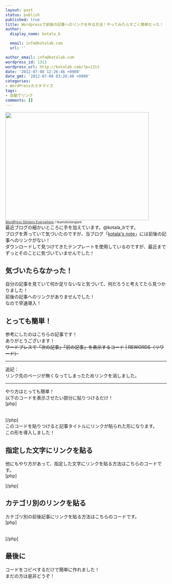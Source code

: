```yaml
---
layout: post
status: publish
published: true
title: Wordpressで前後の記事へのリンクを作る方法！やってみたらすごく簡単だった！
author:
  display_name: kotala_b

  email: info@kotalab.com
  url: ''

author_email: info@kotalab.com
wordpress_id: 1313
wordpress_url: http://kotalab.com/?p=1313
date: '2012-07-08 12:26:46 +0900'
date_gmt: '2012-07-08 03:26:46 +0900'
categories:
- WordPressカスタマイズ
tags:
- 自動でリンク
comments: []
---
```

<p><a href="http://kotalab.com/wp-content/uploads/link_120708.jpg" target="_blank"><img src="http://kotalab.com/wp-content/uploads/link_120708.jpg" alt="" title="link_120708" width="448" height="336" class="alignnone size-full wp-image-1330" /></a><br />
<span style="font-size:10px;"><a href="http://www.flickr.com/photos/stickergiant/3769771267/" target="_blank">WordPress Stickers Everywhere</a> / teamstickergiant</span><br />
最近ブログの細かいところに手を加えています。@kotala_bです。<br />
ブログを弄っていて気づいたのですが、当ブログ「<a href="http://kotalab.com" title="トップページへ" target="_blank">kotala's note</a>」には前後の記事へのリンクがない！<br />
ダウンロードして見つけてきたテンプレートを使用しているのですが、最近までずっとそのことに気づいていませんでした！<br />
<!--more--></p>
<h2>気づいたらなかった！</h2>
<p>自分の記事を見ていて何か足りないなと気づいて、何だろうと考えてたら見つかりました！<br />
前後の記事へのリンクがありませんでした！<br />
なので早速導入！</p>
<h2>とっても簡単！</h2>
<p>参考にしたのはこちらの記事です！<br />
ありがとうございます！<br />
<del datetime="2013-07-26T07:14:47+00:00">ワードプレスで「次の記事」「前の記事」を表示するコード | REWORDS（リワード）</del></p>
<hr>
<p>追記：<br />
リンク先のページが無くなってしまったためリンクを消しました。</p>
<hr>
<p>やり方はとっても簡単！<br />
以下のコードを表示させたい部分に貼りつけるだけ！<br />
[php]<br />
<?php previous_post_link(); ><br />
<?php next_post_link(); ><br />
[/php]<br />
このコードを貼りつけると記事タイトルにリンクが貼られた形になります。<br />
この形を導入しました！</p>
<h2>指定した文字にリンクを貼る</h2>
<p>他にもやり方があって、指定した文字にリンクを貼る方法はこちらのコードです。<br />
[php]</p>
<php previous_post_link('%link', '&amp;laquo; 前の記事へ', TRUE); >
<php next_post_link('%link ', '次の記事へ &amp;raquo', TRUE); >
[/php]</p>
<h2>カテゴリ別のリンクを貼る</h2>
<p>カテゴリ別の前後記事にリンクを貼る方法はこちらのコードです。<br />
[php]<br />
<?php previous_post_link('&laquo; %link', '%title', TRUE, ''); ><br />
<?php next_post_link('%link &raquo;', '%title', TRUE, ''); ><br />
[/php]</p>
<h2>最後に</h2>
<p>コードをコピペするだけで簡単に作れました！<br />
まだの方は是非どうぞ！</p>
